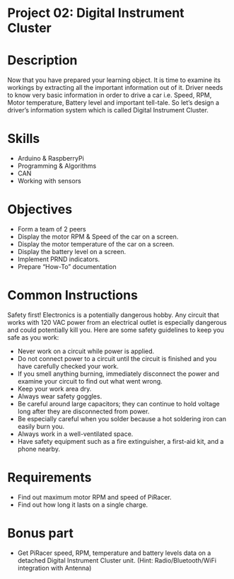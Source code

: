 # Project 02: Digital Instrument Cluster


# Description
Now that you have prepared your learning object. It is time to examine its workings by extracting all the important information out of it. Driver needs to know very basic information in order to drive a car i.e. Speed, RPM, Motor temperature, Battery level and important tell-tale. So let’s design a driver’s information system which is called Digital Instrument Cluster.


# Skills
* Arduino & RaspberryPi
* Programming & Algorithms
* CAN
* Working with sensors


# Objectives
* Form a team of 2 peers
* Display the motor RPM & Speed of the car on a screen.
* Display the motor temperature of the car on a screen.
* Display the battery level on a screen.
* Implement PRND indicators.
* Prepare “How-To” documentation


# Common Instructions
Safety first! Electronics is a potentially dangerous hobby. Any circuit that works with 120 VAC power from an electrical outlet is especially dangerous and could potentially kill you. Here are some safety guidelines to keep you safe as you work:
* Never work on a circuit while power is applied.
* Do not connect power to a circuit until the circuit is finished and you have carefully checked your work.
* If you smell anything burning, immediately disconnect the power and examine your circuit to find out what went wrong.
* Keep your work area dry.
* Always wear safety goggles.
* Be careful around large capacitors; they can continue to hold voltage long after they are disconnected from power.
* Be especially careful when you solder because a hot soldering iron can easily burn you.
* Always work in a well-ventilated space.
* Have safety equipment such as a fire extinguisher, a first-aid kit, and a phone nearby.


# Requirements
* Find out maximum motor RPM and speed of PiRacer.
* Find out how long it lasts on a single charge.


# Bonus part
* Get PiRacer speed, RPM, temperature and battery levels data on a detached Digital Instrument Cluster unit. (Hint: Radio/Bluetooth/WiFi integration with Antenna)

